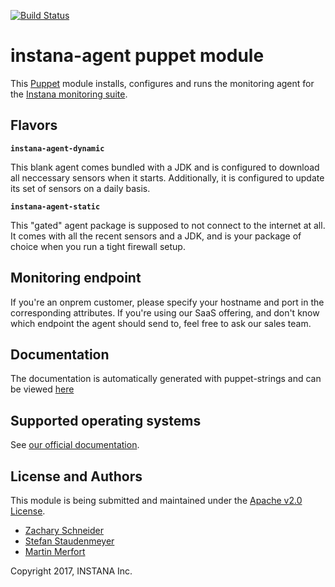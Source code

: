 [![Build Status](https://travis-ci.org/instana/instana-agent-puppet.svg?branch=master)](https://travis-ci.org/instana/instana-agent-puppet)

# instana-agent puppet module

This [Puppet](https://puppet.com/) module installs, configures and runs
the monitoring agent for the [Instana monitoring suite](https://www.instana.com).

## Flavors

**`instana-agent-dynamic`**

This blank agent comes bundled with a JDK and is configured to download all neccessary sensors when it starts. Additionally, it is configured to update its set of sensors on a daily basis.

**`instana-agent-static`**

This "gated" agent package is supposed to not connect to the internet at all. It comes with all the recent sensors and a JDK, and is your package of choice when you run a tight firewall setup.

## Monitoring endpoint

If you're an onprem customer, please specify your hostname and port in the corresponding attributes. If you're using our SaaS offering, and don't know which endpoint the agent should send to, feel free to ask our sales team.

## Documentation

The documentation is automatically generated with puppet-strings and can be viewed [here](REFERENCE.md)

## Supported operating systems

See [our official documentation](https://docs.instana.com).

## License and Authors

This module is being submitted and maintained under the [Apache v2.0 License](https://github.com/instana/cookbook/blob/master/LICENSE).

* [Zachary Schneider](https://github.com/sigil66 "Zachary Schneider")
* [Stefan Staudenmeyer](https://github.com/doerteDev "Stefan Staudenmeyer")
* [Martin Merfort](https://github.com/mmerfort "Martin Merfort")

Copyright 2017, INSTANA Inc.
